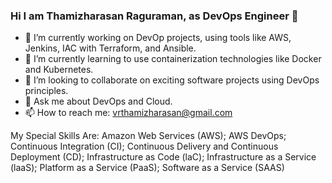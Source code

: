 ### Hi I am Thamizharasan Raguraman, as DevOps Engineer  👋

<!--
**vrthamizharasan/vrthamizharasan** is a ✨ _special_ ✨ repository because its `README.md` (this file) appears on your GitHub profile.

Here are some ideas to get you started:

- 🔭 I’m currently working on 
- 🌱 I’m currently learning ...
- 👯 I’m looking to collaborate on ...
- 🤔 I’m looking for help with ...
- 💬 Ask me about ...
- 📫 How to reach me: ...
- 😄 Pronouns: ...
- ⚡ Fun fact: ...
-->

- 🔭 I’m currently working on DevOp projects, using tools like AWS, Jenkins, IAC with Terraform, and Ansible.
- 🌱 I’m currently learning to use containerization technologies like Docker and Kubernetes.
- 👯 I’m looking to collaborate on exciting software projects using DevOps principles.
- 💬 Ask me about DevOps and Cloud.
- 📫 How to reach me: vrthamizharasan@gmail.com

My Special Skills Are:
Amazon Web Services (AWS);
AWS DevOps;
Continuous Integration (CI);
Continuous Delivery and Continuous Deployment (CD);
Infrastructure as Code (laC); Infrastructure as a Service (laaS);
Platform as a Service (PaaS);
Software as a Service (SAAS)
